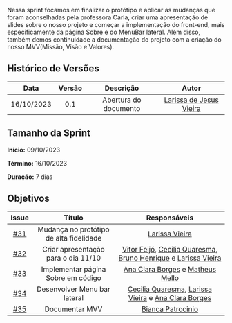 Nessa sprint focamos em finalizar o protótipo e aplicar as mudanças que foram aconselhadas pela professora Carla, criar uma apresentação de slides sobre o nosso projeto e começar a implementação do front-end, mais especificamente da página Sobre e do MenuBar lateral. Além disso, também demos continuidade a documentação do projeto com a criação do nosso MVV(Missão, Visão e Valores).

## Histórico de Versões

|    Data    | Versão |       Descrição       |      Autor      |
| :--------: | :----: | :-------------------: | :-------------: |
| 16/10/2023 |  0.1   | Abertura do documento | [Larissa de Jesus Vieira](https://github.com/VieiraLaris)|

## Tamanho da Sprint

**Início:**  09/10/2023

**Término:** 16/10/2023

**Duração:** 7 dias

## Objetivos

|                          Issue                           |              Título               |                    Responsáveis                     |
| :------------------------------------------------------: | :-------------------------------: | :-------------------------------------------------: |
| [#31](https://github.com/unb-mds/2023-2-Squad08/issues/31)| Mudança no protótipo de alta fidelidade | [Larissa Vieira](https://github.com/VieiraLaris)|
| [#32](https://github.com/unb-mds/2023-2-Squad08/issues/32)| Criar apresentação para o dia 11/10 | [Vitor Feijó](https://github.com/vitorfleonardo), [Cecilia Quaresma](https://github.com/cqcoding), [Bruno Henrique](https://github.com/bdebatata) e [Larissa Vieira](https://github.com/VieiraLaris) |
| [#33](https://github.com/unb-mds/2023-2-Squad08/issues/33)| Implementar página Sobre em código | [Ana Clara Borges](https://github.com/anabborges) e [Matheus Mello](https://github.com/matheusbmello) |
| [#34](https://github.com/unb-mds/2023-2-Squad08/issues/34)| Desenvolver Menu bar lateral | [Cecilia Quaresma](https://github.com/cqcoding), [Larissa Vieira](https://github.com/VieiraLaris) e [Ana Clara Borges](https://github.com/anabborges) |
| [#35](https://github.com/unb-mds/2023-2-Squad08/issues/35)| Documentar MVV | [Bianca Patrocinio](https://github.com/BiancaPatrocinio7) |